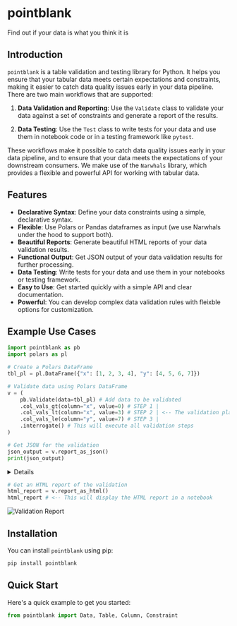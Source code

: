 # pointblank

Find out if your data is what you think it is

## Introduction

`pointblank` is a table validation and testing library for Python. It helps you ensure that your tabular data meets certain expectations and constraints, making it easier to catch data quality issues early in your data pipeline. There are two main workflows that are supported:

1. **Data Validation and Reporting**: Use the `Validate` class to validate your data against a set of constraints and generate a report of the results.

2. **Data Testing**: Use the `Test` class to write tests for your data and use them in notebook code or in a testing framework like `pytest`.

These workflows make it possible to catch data quality issues early in your data pipeline, and to ensure that your data meets the expectations of your downstream consumers. We make use of the `Narwhals` library, which provides a flexible and powerful API for working with tabular data.

## Features

- **Declarative Syntax**: Define your data constraints using a simple, declarative syntax.
- **Flexible**: Use Polars or Pandas dataframes as input (we use Narwhals under the hood to support both).
- **Beautiful Reports**: Generate beautiful HTML reports of your data validation results.
- **Functional Output**: Get JSON output of your data validation results for further processing.
- **Data Testing**: Write tests for your data and use them in your notebooks or testing framework.
- **Easy to Use**: Get started quickly with a simple API and clear documentation.
- **Powerful**: You can develop complex data validation rules with fleixble options for customization.

## Example Use Cases

```python
import pointblank as pb
import polars as pl

# Create a Polars DataFrame
tbl_pl = pl.DataFrame({"x": [1, 2, 3, 4], "y": [4, 5, 6, 7]})

# Validate data using Polars DataFrame
v = (
    pb.Validate(data=tbl_pl) # Add data to be validated
    .col_vals_gt(column="x", value=0) # STEP 1 |
    .col_vals_lt(column="x", value=3) # STEP 2 | <-- The validation plan
    .col_vals_le(column="y", value=7) # STEP 3 |
    .interrogate() # This will execute all validation steps
)

# Get JSON for the validation
json_output = v.report_as_json()
print(json_output)
```

<details>
```python
[
    {
        "i": 1,
        "assertion_type": "col_vals_gt",
        "column": "x",
        "values": 0,
        "inclusive": null,
        "na_pass": false,
        "thresholds": "Thresholds(warn_at=None, stop_at=None, notify_at=None)",
        "label": null,
        "brief": null,
        "active": true,
        "all_passed": true,
        "n": 4,
        "n_passed": 4,
        "n_failed": 0,
        "f_passed": 1.0,
        "f_failed": 0.0,
        "warn": null,
        "stop": null,
        "notify": null,
        "row_sample": null,
        "time_processed": "2024-11-12T22:20:01.945+00:00",
        "proc_duration_s": 0.010958
    },
    {
        "i": 2,
        "assertion_type": "col_vals_lt",
        "column": "x",
        "values": 3,
        "inclusive": null,
        "na_pass": false,
        "thresholds": "Thresholds(warn_at=None, stop_at=None, notify_at=None)",
        "label": null,
        "brief": null,
        "active": true,
        "all_passed": false,
        "n": 4,
        "n_passed": 2,
        "n_failed": 2,
        "f_passed": 0.5,
        "f_failed": 0.5,
        "warn": null,
        "stop": null,
        "notify": null,
        "row_sample": null,
        "time_processed": "2024-11-12T22:20:01.946+00:00",
        "proc_duration_s": 0.00028
    },
    {
        "i": 3,
        "assertion_type": "col_vals_le",
        "column": "y",
        "values": 7,
        "inclusive": null,
        "na_pass": false,
        "thresholds": "Thresholds(warn_at=None, stop_at=None, notify_at=None)",
        "label": null,
        "brief": null,
        "active": true,
        "all_passed": true,
        "n": 4,
        "n_passed": 4,
        "n_failed": 0,
        "f_passed": 1.0,
        "f_failed": 0.0,
        "warn": null,
        "stop": null,
        "notify": null,
        "row_sample": null,
        "time_processed": "2024-11-12T22:20:01.946+00:00",
        "proc_duration_s": 0.0002
    }
]
```
</details>

```python
# Get an HTML report of the validation
html_report = v.report_as_html()
html_report # <-- This will display the HTML report in a notebook
```

<img src="https://raw.githubusercontent.com/rich-iannone/pointblank/main/images/pointblank-validation-html-report.png" alt="Validation Report">

## Installation

You can install `pointblank` using pip:

```bash
pip install pointblank
```

## Quick Start

Here's a quick example to get you started:

```python
from pointblank import Data, Table, Column, Constraint

```
